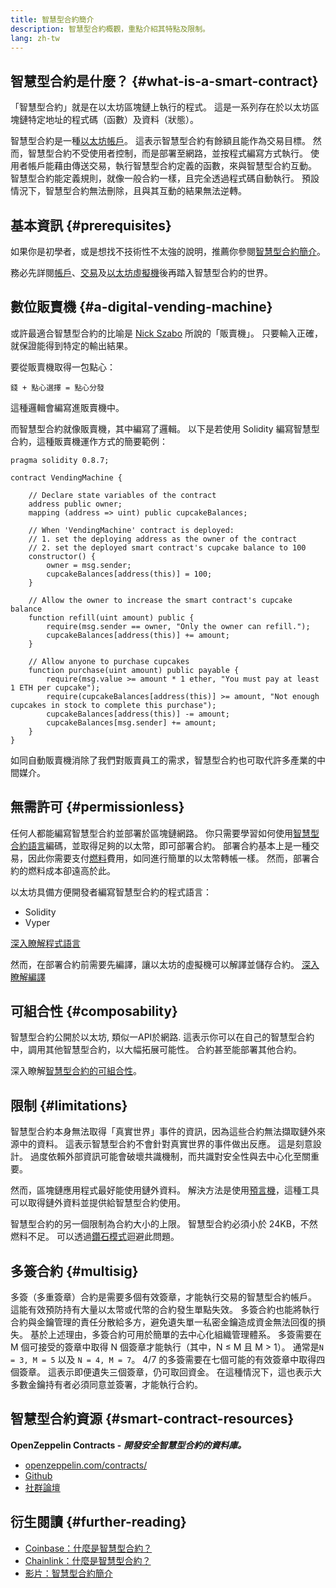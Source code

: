 ```yaml
---
title: 智慧型合約簡介
description: 智慧型合約概觀，重點介紹其特點及限制。
lang: zh-tw
---
```


## 智慧型合約是什麼？ {#what-is-a-smart-contract}

「智慧型合約」就是在以太坊區塊鏈上執行的程式。 這是一系列存在於以太坊區塊鏈特定地址的程式碼（函數）及資料（狀態）。

智慧型合約是一種[以太坊帳戶](/developers/docs/accounts/)。 這表示智慧型合約有餘額且能作為交易目標。 然而，智慧型合約不受使用者控制，而是部署至網路，並按程式編寫方式執行。 使用者帳戶能藉由傳送交易，執行智慧型合約定義的函數，來與智慧型合約互動。 智慧型合約能定義規則，就像一般合約一樣，且完全透過程式碼自動執行。 預設情況下，智慧型合約無法刪除，且與其互動的結果無法逆轉。

## 基本資訊 {#prerequisites}

如果你是初學者，或是想找不技術性不太強的說明，推薦你參閱[智慧型合約簡介](/smart-contracts/)。

務必先詳閱[帳戶](/developers/docs/accounts/)、[交易](/developers/docs/transactions/)及[以太坊虛擬機](/developers/docs/evm/)後再踏入智慧型合約的世界。

## 數位販賣機 {#a-digital-vending-machine}

或許最適合智慧型合約的比喻是 [Nick Szabo](https://unenumerated.blogspot.com/) 所說的「販賣機」。 只要輸入正確，就保證能得到特定的輸出結果。

要從販賣機取得一包點心：

```
錢 + 點心選擇 = 點心分發
```

這種邏輯會編寫進販賣機中。

而智慧型合約就像販賣機，其中編寫了邏輯。 以下是若使用 Solidity 編寫智慧型合約，這種販賣機運作方式的簡要範例：

```solidity
pragma solidity 0.8.7;

contract VendingMachine {

    // Declare state variables of the contract
    address public owner;
    mapping (address => uint) public cupcakeBalances;

    // When 'VendingMachine' contract is deployed:
    // 1. set the deploying address as the owner of the contract
    // 2. set the deployed smart contract's cupcake balance to 100
    constructor() {
        owner = msg.sender;
        cupcakeBalances[address(this)] = 100;
    }

    // Allow the owner to increase the smart contract's cupcake balance
    function refill(uint amount) public {
        require(msg.sender == owner, "Only the owner can refill.");
        cupcakeBalances[address(this)] += amount;
    }

    // Allow anyone to purchase cupcakes
    function purchase(uint amount) public payable {
        require(msg.value >= amount * 1 ether, "You must pay at least 1 ETH per cupcake");
        require(cupcakeBalances[address(this)] >= amount, "Not enough cupcakes in stock to complete this purchase");
        cupcakeBalances[address(this)] -= amount;
        cupcakeBalances[msg.sender] += amount;
    }
}
```

如同自動販賣機消除了我們對販賣員工的需求，智慧型合約也可取代許多產業的中間媒介。

## 無需許可 {#permissionless}

任何人都能編寫智慧型合約並部署於區塊鏈網路。 你只需要學習如何使用[智慧型合約語言](/developers/docs/smart-contracts/languages/)編碼，並取得足夠的以太幣，即可部署合約。 部署合約基本上是一種交易，因此你需要支付[燃料](/developers/docs/gas/)費用，如同進行簡單的以太幣轉帳一樣。 然而，部署合約的燃料成本卻遠高於此。

以太坊具備方便開發者編寫智慧型合約的程式語言：

- Solidity
- Vyper

[深入瞭解程式語言](/developers/docs/smart-contracts/languages/)

然而，在部署合約前需要先編譯，讓以太坊的虛擬機可以解譯並儲存合約。 [深入瞭解編譯](/developers/docs/smart-contracts/compiling/)

## 可組合性 {#composability}

智慧型合約公開於以太坊, 類似一API於網路. 這表示你可以在自己的智慧型合約中，調用其他智慧型合約，以大幅拓展可能性。 合約甚至能部署其他合約。

深入瞭解[智慧型合約的可組合性](/developers/docs/smart-contracts/composability/)。

## 限制 {#limitations}

智慧型合約本身無法取得「真實世界」事件的資訊，因為這些合約無法擷取鏈外來源中的資料。 這表示智慧型合約不會針對真實世界的事件做出反應。 這是刻意設計。 過度依賴外部資訊可能會破壞共識機制，而共識對安全性與去中心化至關重要。

然而，區塊鏈應用程式最好能使用鏈外資料。 解決方法是使用[預言機](/developers/docs/oracles/)，這種工具可以取得鏈外資料並提供給智慧型合約使用。

智慧型合約的另一個限制為合約大小的上限。 智慧型合約必須小於 24KB，不然燃料不足。 可以透過[鑽石模式](https://eips.ethereum.org/EIPS/eip-2535)迴避此問題。

## 多簽合約 {#multisig}

多簽（多重簽章）合約是需要多個有效簽章，才能執行交易的智慧型合約帳戶。 這能有效預防持有大量以太幣或代幣的合約發生單點失效。 多簽合約也能將執行合約與金鑰管理的責任分散給多方，避免遺失單一私密金鑰造成資金無法回復的損失。 基於上述理由，多簽合約可用於簡單的去中心化組織管理體系。 多簽需要在 M 個可接受的簽章中取得 N 個簽章才能執行（其中，N ≤ M 且 M > 1）。 通常是`N = 3, M = 5` 以及 `N = 4, M = 7`。 4/7 的多簽需要在七個可能的有效簽章中取得四個簽章。 這表示即便遺失三個簽章，仍可取回資金。 在這種情況下，這也表示大多數金鑰持有者必須同意並簽署，才能執行合約。

## 智慧型合約資源 {#smart-contract-resources}

**OpenZeppelin Contracts -** **_開發安全智慧型合約的資料庫。_**

- [openzeppelin.com/contracts/](https://openzeppelin.com/contracts/)
- [Github](https://github.com/OpenZeppelin/openzeppelin-contracts)
- [社群論壇](https://forum.openzeppelin.com/c/general/16)

## 衍生閱讀 {#further-reading}

- [Coinbase：什麼是智慧型合約？](https://www.coinbase.com/learn/crypto-basics/what-is-a-smart-contract)
- [Chainlink：什麼是智慧型合約？](https://chain.link/education/smart-contracts)
- [影片：智慧型合約簡介](https://youtu.be/ZE2HxTmxfrI)
